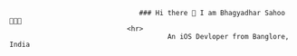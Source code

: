                                     ### Hi there 👋 I am Bhagyadhar Sahoo 👨🏾‍💻
                                 <hr>
                                           An iOS Devloper from Banglore, India 
<!--
**bhagyadharsahoo/bhagyadharsahoo** is a ✨ _special_ ✨ repository because its `README.md` (this file) appears on your GitHub profile.

Here are some ideas to get you started:

- 🔭 I’m currently working on ...
- 🌱 I’m currently learning ...
- 👯 I’m looking to collaborate on ...
- 🤔 I’m looking for help with ...
- 💬 Ask me about ...
- 📫 How to reach me: ...
- 😄 Pronouns: ...
- ⚡ Fun fact: ...
-->
